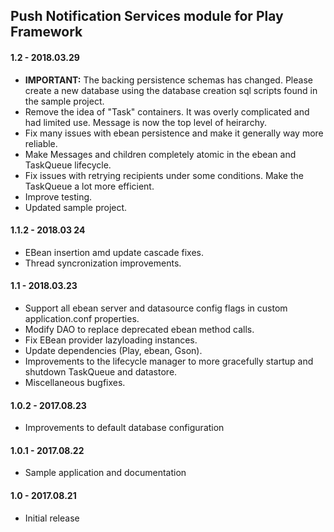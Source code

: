 Push Notification Services module for Play Framework
-------------------------

#### 1.2 - 2018.03.29
- **IMPORTANT:** The backing persistence schemas has changed. Please create a new database using the database creation sql scripts found in the sample project. 
- Remove the idea of "Task" containers. It was overly complicated and had limited use. Message is now the top level of heirarchy.
- Fix many issues with ebean persistence and make it generally way more reliable. 
- Make Messages and children completely atomic in the ebean and TaskQueue lifecycle.
- Fix issues with retrying recipients under some conditions. Make the TaskQueue a lot more efficient.
- Improve testing.
- Updated sample project. 


#### 1.1.2 - 2018.03 24
- EBean insertion amd update cascade fixes.
- Thread syncronization improvements.


#### 1.1 - 2018.03.23
- Support all ebean server and datasource config flags in custom application.conf properties.
- Modify DAO to replace deprecated ebean method calls.
- Fix EBean provider lazyloading instances.
- Update dependencies (Play, ebean, Gson).
- Improvements to the lifecycle manager to more gracefully startup and shutdown TaskQueue and datastore.
- Miscellaneous bugfixes. 


#### 1.0.2 - 2017.08.23
 - Improvements to default database configuration


#### 1.0.1 - 2017.08.22
 - Sample application and documentation


#### 1.0 - 2017.08.21
 - Initial release